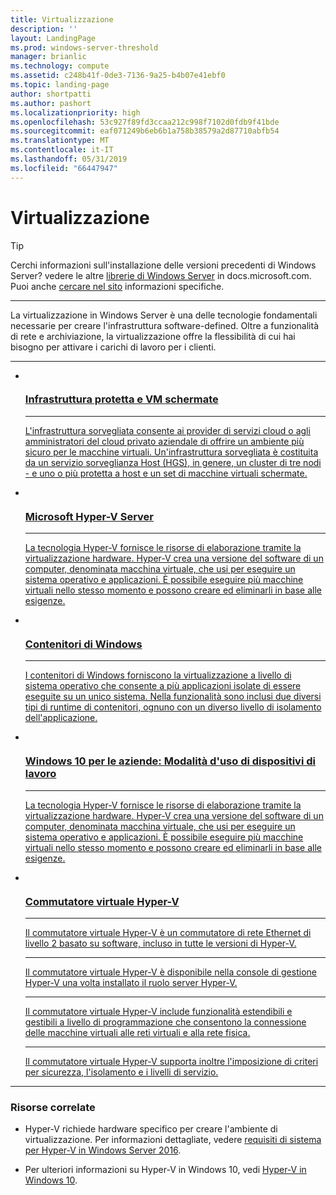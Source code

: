```yaml
---
title: Virtualizzazione
description: ''
layout: LandingPage
ms.prod: windows-server-threshold
manager: brianlic
ms.technology: compute
ms.assetid: c248b41f-0de3-7136-9a25-b4b07e41ebf0
ms.topic: landing-page
author: shortpatti
ms.author: pashort
ms.localizationpriority: high
ms.openlocfilehash: 53c927f89fd3ccaa212c998f7102d0fdb9f41bde
ms.sourcegitcommit: eaf071249b6eb6b1a758b38579a2d87710abfb54
ms.translationtype: MT
ms.contentlocale: it-IT
ms.lasthandoff: 05/31/2019
ms.locfileid: "66447947"
---
```

# <a name="virtualization"></a>Virtualizzazione

>[!TIP]
> Cerchi informazioni sull'installazione delle versioni precedenti di Windows Server? vedere le altre [librerie di Windows Server](/previous-versions/windows/) in docs.microsoft.com. Puoi anche [cercare nel sito](https://docs.microsoft.com/search/index?search=Windows+Server&dataSource=previousVersions) informazioni specifiche.

<HR />

La virtualizzazione in Windows Server è una delle tecnologie fondamentali necessarie per creare l'infrastruttura software-defined. Oltre a funzionalità di rete e archiviazione, la virtualizzazione offre la flessibilità di cui hai bisogno per attivare i carichi di lavoro per i clienti.

<HR />
<ul class="cardsI panelContent">
<li>
          <a href="../security/guarded-fabric-shielded-vm/guarded-fabric-and-shielded-vms.md">
          <div class="cardSize">
            <div class="cardPadding">
                <div class="card">
                    <div class="cardImageOuter">
                        <div class="cardImage">
                            <img src="../media/i-virtualize.svg" alt="" />
                        </div>
                    </div>
                    <div class="cardText">
                        <h3>Infrastruttura protetta e VM schermate</h3>
<HR />
                        <p>L'infrastruttura sorvegliata consente ai provider di servizi cloud o agli amministratori del cloud privato aziendale di offrire un ambiente più sicuro per le macchine virtuali. Un'infrastruttura sorvegliata è costituita da un servizio sorveglianza Host (HGS), in genere, un cluster di tre nodi - e uno o più protetta a host e un set di macchine virtuali schermate.</p>
                     </div>
                  </div>
              </div>
          </div>
       </a>
    </li>
<li>
          <a href="https://docs.microsoft.com/windows-server/virtualization/hyper-v/hyper-v-server-2016">
          <div class="cardSize">
            <div class="cardPadding">
                <div class="card">
                    <div class="cardImageOuter">
                        <div class="cardImage">
                        <img src="../media/i-virtualize.svg" alt="" />
                        </div>
                    </div>
                    <div class="cardText">
                        <h3>Microsoft Hyper-V Server</h3>
<HR />
                        <p>La tecnologia Hyper-V fornisce le risorse di elaborazione tramite la virtualizzazione hardware. Hyper-V crea una versione del software di un computer, denominata macchina virtuale, che usi per eseguire un sistema operativo e applicazioni. È possibile eseguire più macchine virtuali nello stesso momento e possono creare ed eliminarli in base alle esigenze.</p>
                     </div>
                  </div>
              </div>
          </div>
       </a>
    </li>
<li>
         <a href="https://docs.microsoft.com/virtualization/windowscontainers">
         <div class="cardSize">
            <div class="cardPadding">
                <div class="card">
                    <div class="cardImageOuter">
                        <div class="cardImage">
                            <img src="../media/i-virtualize.svg" alt="" />
                        </div>
                    </div>
                    <div class="cardText">
                        <h3>Contenitori di Windows</h3>
<HR />
                        <p>I contenitori di Windows forniscono la virtualizzazione a livello di sistema operativo che consente a più applicazioni isolate di essere eseguite su un unico sistema. Nella funzionalità sono inclusi due diversi tipi di runtime di contenitori, ognuno con un diverso livello di isolamento dell'applicazione.</p>
                     </div>
                  </div>
              </div>
          </div>
       </a>
    </li>
<li>
      <a href="hyper-v/Hyper-V-on-Windows-Server.md">
         <div class="cardSize">
            <div class="cardPadding">
                <div class="card">
                    <div class="cardImageOuter">
                        <div class="cardImage">
                            <img src="../media/i-virtualize.svg" alt="" />
                        </div>
                    </div>
                    <div class="cardText">
                       <h3>Windows 10 per le aziende: Modalità d'uso di dispositivi di lavoro</h3>
<HR />
                       <p>La tecnologia Hyper-V fornisce le risorse di elaborazione tramite la virtualizzazione hardware. Hyper-V crea una versione del software di un computer, denominata macchina virtuale, che usi per eseguire un sistema operativo e applicazioni. È possibile eseguire più macchine virtuali nello stesso momento e possono creare ed eliminarli in base alle esigenze.</p>
                     </div>
                  </div>
              </div>
          </div>
       </a>
    </li>
<li>
          <a href="hyper-v-virtual-switch/Hyper-V-Virtual-Switch.md">
          <div class="cardSize">
            <div class="cardPadding">
                <div class="card">
                    <div class="cardImageOuter">
                        <div class="cardImage">
                            <img src="../media/i-virtualize.svg" alt="" />
                        </div>
                    </div>
                    <div class="cardText">
                        <h3>Commutatore virtuale Hyper-V</h3>
<HR />
                        <p>Il commutatore virtuale Hyper-V è un commutatore di rete Ethernet di livello 2 basato su software, incluso in tutte le versioni di Hyper-V.</p>
<HR />
                        <p>Il commutatore virtuale Hyper-V è disponibile nella console di gestione Hyper-V una volta installato il ruolo server Hyper-V.</p>
<HR />
                        <p>Il commutatore virtuale Hyper-V include funzionalità estendibili e gestibili a livello di programmazione che consentono la connessione delle macchine virtuali alle reti virtuali e alla rete fisica.</p>
<HR />
                        <p>Il commutatore virtuale Hyper-V supporta inoltre l'imposizione di criteri per sicurezza, l'isolamento e i livelli di servizio.</p>
                     </div>
                  </div>
              </div>
          </div>
       </a>
    </li>
</ul>

---

### <a name="related"></a>Risorse correlate

- Hyper-V richiede hardware specifico per creare l'ambiente di virtualizzazione. Per informazioni dettagliate, vedere [requisiti di sistema per Hyper-V in Windows Server 2016](./hyper-v/system-requirements-for-hyper-v-on-windows.md). 

- Per ulteriori informazioni su Hyper-V in Windows 10, vedi [Hyper-V in Windows 10](https://docs.microsoft.com/virtualization/hyper-v-on-windows).

